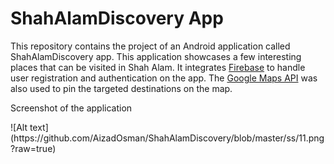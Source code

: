 <h1>ShahAlamDiscovery App</h1>
<p>This repository contains the project of an Android application called ShahAlamDiscovery app. This application showcases a few interesting places that can be visited in Shah Alam. It integrates <a href="https://firebase.google.com/" target="_blank">Firebase</a> to handle user registration and authentication on the app. The <a href="https://developers.google.com/maps/apis-by-platform" target="_blank">Google Maps API</a> was also used to pin the targeted destinations on the map.</p>

<p>Screenshot of the application</p>
![Alt text](https://github.com/AizadOsman/ShahAlamDiscovery/blob/master/ss/11.png?raw=true)
